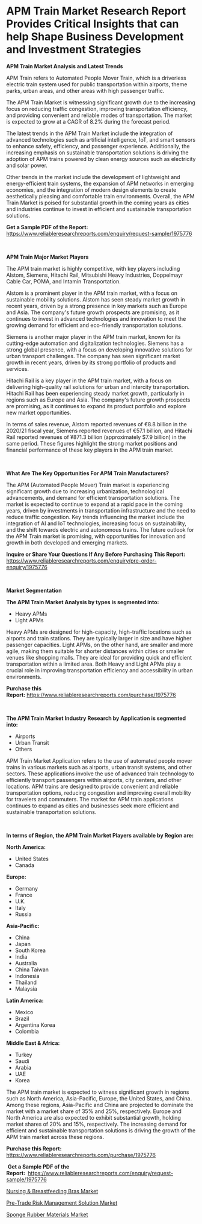 <p><h1>APM Train Market Research Report Provides Critical Insights that can help Shape Business Development and Investment Strategies</h1></p><p><strong>APM Train Market Analysis and Latest Trends</strong></p>
<p><p>APM Train refers to Automated People Mover Train, which is a driverless electric train system used for public transportation within airports, theme parks, urban areas, and other areas with high passenger traffic.</p><p>The APM Train Market is witnessing significant growth due to the increasing focus on reducing traffic congestion, improving transportation efficiency, and providing convenient and reliable modes of transportation. The market is expected to grow at a CAGR of 8.2% during the forecast period.</p><p>The latest trends in the APM Train Market include the integration of advanced technologies such as artificial intelligence, IoT, and smart sensors to enhance safety, efficiency, and passenger experience. Additionally, the increasing emphasis on sustainable transportation solutions is driving the adoption of APM trains powered by clean energy sources such as electricity and solar power.</p><p>Other trends in the market include the development of lightweight and energy-efficient train systems, the expansion of APM networks in emerging economies, and the integration of modern design elements to create aesthetically pleasing and comfortable train environments. Overall, the APM Train Market is poised for substantial growth in the coming years as cities and industries continue to invest in efficient and sustainable transportation solutions.</p></p>
<p><strong>Get a Sample PDF of the Report:&nbsp;</strong> <a href="https://www.reliableresearchreports.com/enquiry/request-sample/1975776">https://www.reliableresearchreports.com/enquiry/request-sample/1975776</a></p>
<p>&nbsp;</p>
<p><strong>APM Train Major Market Players</strong></p>
<p><p>The APM train market is highly competitive, with key players including Alstom, Siemens, Hitachi Rail, Mitsubishi Heavy Industries, Doppelmayr Cable Car, POMA, and Intamin Transportation. </p><p>Alstom is a prominent player in the APM train market, with a focus on sustainable mobility solutions. Alstom has seen steady market growth in recent years, driven by a strong presence in key markets such as Europe and Asia. The company's future growth prospects are promising, as it continues to invest in advanced technologies and innovation to meet the growing demand for efficient and eco-friendly transportation solutions.</p><p>Siemens is another major player in the APM train market, known for its cutting-edge automation and digitalization technologies. Siemens has a strong global presence, with a focus on developing innovative solutions for urban transport challenges. The company has seen significant market growth in recent years, driven by its strong portfolio of products and services.</p><p>Hitachi Rail is a key player in the APM train market, with a focus on delivering high-quality rail solutions for urban and intercity transportation. Hitachi Rail has been experiencing steady market growth, particularly in regions such as Europe and Asia. The company's future growth prospects are promising, as it continues to expand its product portfolio and explore new market opportunities.</p><p>In terms of sales revenue, Alstom reported revenues of €8.8 billion in the 2020/21 fiscal year, Siemens reported revenues of €57.1 billion, and Hitachi Rail reported revenues of ¥871.3 billion (approximately $7.9 billion) in the same period. These figures highlight the strong market positions and financial performance of these key players in the APM train market.</p></p>
<p>&nbsp;</p>
<p><strong>What Are The Key Opportunities For APM Train Manufacturers?</strong></p>
<p><p>The APM (Automated People Mover) Train market is experiencing significant growth due to increasing urbanization, technological advancements, and demand for efficient transportation solutions. The market is expected to continue to expand at a rapid pace in the coming years, driven by investments in transportation infrastructure and the need to reduce traffic congestion. Key trends influencing the market include the integration of AI and IoT technologies, increasing focus on sustainability, and the shift towards electric and autonomous trains. The future outlook for the APM Train market is promising, with opportunities for innovation and growth in both developed and emerging markets.</p></p>
<p><strong>Inquire or Share Your Questions If Any Before Purchasing This Report:</strong> <a href="https://www.reliableresearchreports.com/enquiry/pre-order-enquiry/1975776">https://www.reliableresearchreports.com/enquiry/pre-order-enquiry/1975776</a></p>
<p>&nbsp;</p>
<p><strong>Market Segmentation</strong></p>
<p><strong>The APM Train Market Analysis by types is segmented into:</strong></p>
<p><ul><li>Heavy APMs</li><li>Light APMs</li></ul></p>
<p><p>Heavy APMs are designed for high-capacity, high-traffic locations such as airports and train stations. They are typically larger in size and have higher passenger capacities. Light APMs, on the other hand, are smaller and more agile, making them suitable for shorter distances within cities or smaller venues like shopping malls. They are ideal for providing quick and efficient transportation within a limited area. Both Heavy and Light APMs play a crucial role in improving transportation efficiency and accessibility in urban environments.</p></p>
<p><strong>Purchase this Report:&nbsp;</strong><a href="https://www.reliableresearchreports.com/purchase/1975776">https://www.reliableresearchreports.com/purchase/1975776</a></p>
<p>&nbsp;</p>
<p><strong>The APM Train Market Industry Research by Application is segmented into:</strong></p>
<p><ul><li>Airports</li><li>Urban Transit</li><li>Others</li></ul></p>
<p><p>APM Train Market Application refers to the use of automated people mover trains in various markets such as airports, urban transit systems, and other sectors. These applications involve the use of advanced train technology to efficiently transport passengers within airports, city centers, and other locations. APM trains are designed to provide convenient and reliable transportation options, reducing congestion and improving overall mobility for travelers and commuters. The market for APM train applications continues to expand as cities and businesses seek more efficient and sustainable transportation solutions.</p></p>
<p>&nbsp;</p>
<p><strong>In terms of Region, the APM Train Market Players available by Region are:</strong></p>
<p>
    <p> <strong> North America: </strong>
        <ul>
            <li>United States</li>
            <li>Canada</li>
        </ul>
        </p> 
    <p> <strong> Europe: </strong>
        <ul>
            <li>Germany</li>
            <li>France</li>
            <li>U.K.</li>
            <li>Italy</li>
            <li>Russia</li>
        </ul>
        </p> 
    <p> <strong> Asia-Pacific: </strong>
        <ul>
            <li>China</li>
            <li>Japan</li>
            <li>South Korea</li>
            <li>India</li>
            <li>Australia</li>
            <li>China Taiwan</li>
            <li>Indonesia</li>
            <li>Thailand</li>
            <li>Malaysia</li>
        </ul>
        </p> 
    <p> <strong> Latin America: </strong>
        <ul>
            <li>Mexico</li>
            <li>Brazil</li>
            <li>Argentina Korea</li>
            <li>Colombia</li>
        </ul>
        </p> 
    <p> <strong> Middle East & Africa: </strong>
        <ul>
            <li>Turkey</li>
            <li>Saudi</li>
            <li>Arabia</li>
            <li>UAE</li>
            <li>Korea</li>
        </ul>
    </p>
    </p>
<p><p>The APM train market is expected to witness significant growth in regions such as North America, Asia-Pacific, Europe, the United States, and China. Among these regions, Asia-Pacific and China are projected to dominate the market with a market share of 35% and 25%, respectively. Europe and North America are also expected to exhibit substantial growth, holding market shares of 20% and 15%, respectively. The increasing demand for efficient and sustainable transportation solutions is driving the growth of the APM train market across these regions.</p></p>
<p><strong>Purchase this Report: </strong><a href="https://www.reliableresearchreports.com/purchase/1975776">https://www.reliableresearchreports.com/purchase/1975776</a></p>
<p>&nbsp;<strong>Get a Sample PDF of the Report:&nbsp;&nbsp;</strong><a href="https://www.reliableresearchreports.com/enquiry/request-sample/1975776">https://www.reliableresearchreports.com/enquiry/request-sample/1975776</a></p>
<p><strong></strong></p>
<p><p><a href="https://view.publitas.com/reportprime-1/nursing-breastfeeding-bras-market-size-and-examines-its-market-scope-with-a-primary-focus-on-growth-opportunities-and-forecasted-trends-spanning-from-2023-to-2030/">Nursing & Breastfeeding Bras Market</a></p><p><a href="https://view.publitas.com/reportprime-1/pre-trade-risk-management-solution-market-size-reflecting-a-forecast-till-2030-market-by-type-by-application-and-by-geography/">Pre-Trade Risk Management Solution Market</a></p><p><a href="https://view.publitas.com/reportprime-1/sponge-rubber-materials-market-provides-a-comprehensive-analysis-including-a-macro-overview-of-the-market-as-well-as-micro-details-such-as-market-size-and-competitive-landscape/">Sponge Rubber Materials Market</a></p></p>